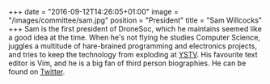 +++
date = "2016-09-12T14:26:05+01:00"
image = "/images/committee/sam.jpg"
position = "President"
title = "Sam Willcocks"
+++
Sam is the first president of DroneSoc, which he maintains seemed like a good idea at the time. When he's not flying he studies Computer Science, juggles a multitude of hare-brained programming and electronics projects, and tries to keep the technology from exploding at [YSTV](https://ystv.co.uk). His favourite text editor is Vim, and he is a big fan of third person biographies. He can be found on [Twitter](https://twitter.com/swlcx).
